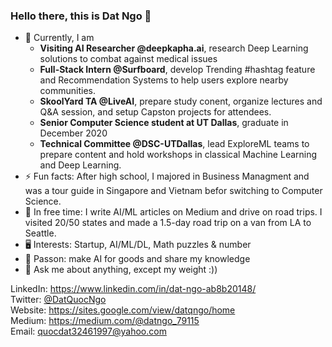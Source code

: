 ### Hello there, this is Dat Ngo 👋

- 🔭 Currently, I am
  * **Visiting AI Researcher @deepkapha.ai**, research Deep Learning solutions to combat against medical issues
  * **Full-Stack Intern @Surfboard**, develop Trending #hashtag feature and Recommendation Systems to help users explore nearby communities.
  * **SkoolYard TA @LiveAI**, prepare study conent, organize lectures and Q&A session, and setup Capston projects for attendees.
  * **Senior Computer Science student at UT Dallas**,  graduate in December 2020
  * **Technical Committee @DSC-UTDallas**, lead ExploreML teams to prepare content and hold workshops in classical Machine Learning and Deep Learning.
- ⚡ Fun facts: After high school, I majored in Business Managment and was a tour guide in Singapore and Vietnam befor switching to Computer Science.
- 🌱 In free time: I write AI/ML articles on Medium and drive on road trips. I visited 20/50 states and made a 1.5-day road trip on a van from LA to Seattle. 
- 🖥 Interests: Startup, AI/ML/DL, Math puzzles & number
- 🤔 Passon: make AI for goods and share my knowledge
- 💬 Ask me about anything, except my weight :))

LinkedIn: https://www.linkedin.com/in/dat-ngo-ab8b20148/ \
Twitter: [@DatQuocNgo](https://twitter.com/DatQuocNgo) \
Website: https://sites.google.com/view/datqngo/home \
Medium: https://medium.com/@datngo_79115 \
Email: quocdat32461997@yahoo.com
